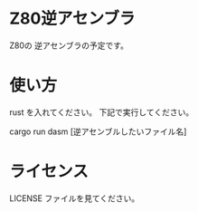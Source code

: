 # Z80逆アセンブラ

Z80の 逆アセンブラの予定です。

# 使い方

rust を入れてください。
下記で実行してください。

 cargo run dasm [逆アセンブルしたいファイル名]

# ライセンス

LICENSE ファイルを見てください。
